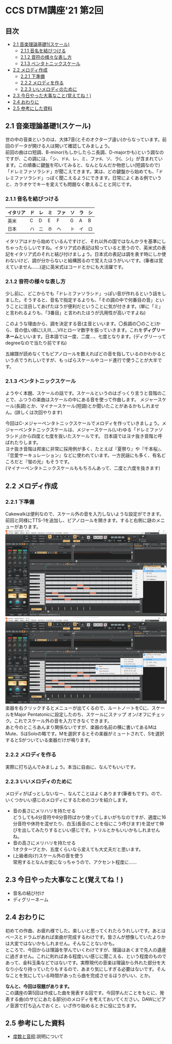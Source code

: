 <!-- omit in toc -->
# CCS DTM講座'21 第2回
<!-- omit in toc -->
## 目次
* [2.1 音楽理論基礎1(スケール)](#21-音楽理論基礎1スケール)
	* [2.1.1 音名を結びつける](#211-音名を結びつける)
	* [2.1.2 音符の様々な表し方](#212-音符の様々な表し方)
	* [2.1.3 ペンタトニックスケール](#213-ペンタトニックスケール)
* [2.2 メロディ作成](#22-メロディ作成)
	* [2.2.1 下準備](#221-下準備)
	* [2.2.2 メロディを作る](#222-メロディを作る)
	* [2.2.3 いいメロディのために](#223-いいメロディのために)
* [2.3 今日やった大事なこと(覚えてね！)](#23-今日やった大事なこと覚えてね)
* [2.4 おわりに](#24-おわりに)
* [2.5 参考にした資料](#25-参考にした資料)

## 2.1 音楽理論基礎1(スケール)

世の中の音楽というのは、大体7音(とそのオクターブ違い)からなっています。前回のデータが開ける人は開いて確認してみましょう。  
前回の曲はロ短調、B-minor(もしかしたらニ長調、D-majorかも)という調なのですが、この調には、「シ、ド♯、レ、ミ、ファ♯、ソ、ラ(、シ)」が含まれています。この順番に鍵盤を叩いてみると、なんとなんだか物悲しい(短調なので)「ドレミファソラシド」が聞こえてきます。実は、どの鍵盤から始めても、「ドレミファソラシド」っぽく聞こえるようにできます。日常によくある例でいうと、カラオケでキーを変えても問題なく歌えることと同じです。

### 2.1.1 音名を結びつける
| イタリア | ド   | レ   | ミ   | ファ | ソ   | ラ   | シ   |
| :------- | :--- | :--- | :--- | :--- | :--- | :--- | :--- |
| 英米     | C    | D    | E    | F    | G    | A    | B    |
| 日本     | ハ   | ニ   | ホ   | ヘ   | ト   | イ   | ロ   |

イタリアはドから始めているんですけど、それ以外の国ではなんかラを基準にしちゃったらしいですね。イタリア式の表記は知っていると思うので、英米式の表記をイタリア式のそれと結び付けましょう。日本式の表記は調を表す時にしか使わないけど、調が分からないと結構困るので覚えたほうがいいです。(筆者は覚えていません……)逆に英米式はコードとかにも大活躍です。

### 2.1.2 音符の様々な表し方
少し前に、どこからでも「ドレミファソラシド」っぽい音が作れるという話をしました。そうすると、音名で指定するよりも、「その調の中で何番目の音」ということに注目してあげたほうが便利だということに気が付きます。(単に「ミ」と言われるよりも、「3番目」と言われたほうが汎用性が高いですよね)

このような理由から、調を決定する音(主音といいます。〇長調の〇のこと)から、音の低い順にI,II,III,...,VIIとローマ数字を振っていきます。これを**ディグリーネーム**といいます。日本語では一度、二度…、七度となります。(ディグリーってdegreeなので当たり前ですね)

五線譜が読めなくてもピアノロールを数えればどの音を指しているのかわかるという点でうれしいですが、もっぱらスケールやコード進行で使うことが大半です。

### 2.1.3 ペンタトニックスケール
ようやく本題、スケールの話です。スケールというのはざっくり言うと音階のことで、ふつうの楽曲はスケールの中にある音を使って作曲します。
メジャースケール(長調)とか、マイナースケール(短調)とか聞いたことがあるかもしれません。(詳しくは次回やります)

今回はC-メジャーペンタトニックスケールでメロディを作っていきましょう。メジャーペンタトニックスケールは、メジャースケール(いわゆる「ドレミファソラシド」)から四度と七度を抜いたスケールです。
日本語ではヨナ抜き音階と呼ばれたりします。  
ヨナ抜き音階は邦楽に非常に採用例が多く、たとえば『夏祭り』や『千本桜』、『恋愛サーキュレーション』などに使われています。一方民謡にも多く、有名どころだと『蛍の光』もそうです。   
(マイナーペンタトニックスケールももちろんあって、二度と六度を抜きます)

## 2.2 メロディ作成

### 2.2.1 下準備
Cakewalkは便利なので、スケール外の音を入力しないような設定ができます。前回と同様にTTS-1を追加し、ピアノロールを開きます。すると右側に謎のメニューがあります。
![](./images/dtm007.png)
![](./images/dtm008.png)
楽器を右クリックするとメニューが出てくるので、ルートノートをCに、スケールをMajor Pentatonicに設定したのち、スケールにスナップ オン/オフにチェック。これでスケール外の音を入力できなくできます。  
あと今のところあんまり関係ないですが、楽器の名前の横に書いてあるMはMute、SはSoloの略です。Mを選択するとその楽器がミュートされて、Sを選択するとSがついている楽器だけが鳴ります。

### 2.2.2 メロディを作る
実際に打ち込んでみましょう。本当に自由に、なんでもいいです。

### 2.2.3 いいメロディのために
メロディがぱっとしないなー、なんてことはよくあります(筆者もです)。ので、いくつかいい感じのメロディにするためのコツを紹介します。
* 音の長さにメリハリを持たせる  
どうしても4分音符や8分音符ばかり使ってしまいがちなのですが、適度に16分音符や休符を混ぜたり、白玉(長音のことを俗にこう呼びます)を混ぜて伸びを出してみたりするといい感じです。トリルとかもいいかもしれませんね。
* 音の高さにメリハリを持たせる  
1オクターブとか、五度くらいなら変えても大丈夫だと思います。
* (上級者向け)スケール外の音を使う  
常用するとなんか変になっちゃうので、アクセント程度に……

## 2.3 今日やった大事なこと(覚えてね！)
* 音名の結び付け
* ディグリーネーム

## 2.4 おわりに
初めての作曲、お疲れ様でした。楽しいと思ってくれたらうれしいです。あとはベースとドラムがあれば楽曲が完成するわけです。皆さんが想像していたよりかは大変ではないかもしれません。そんなことないかも。  
ところで、今回からは理論を学んでいくわけですが、理論はあくまで先人の遺産に過ぎません。これに則ればある程度いい感じに聞こえる、という程度のものであって、金科玉条などではないです。実際現代の音楽は理論から外れた部分を大なり小なり持っていたりもするので、あまり気にしすぎる必要はないです。そんなことを気にしている時間があったら曲を完成させるほうがいい、とか。

**なんと、今回は宿題があります。**  
この講座の第5回は作成した曲を発表する回です。今回学んだことをもとに、発表する曲(のサビにあたる部分)のメロディを考えておいてください。DAWにピアノ音源で打ち込んでおくと、いざ作り始めるときに役に立ちます。

## 2.5 参考にした資料
* [度数と音程](https://soundquest.jp/quest/prerequisite/interval-1/):説明について